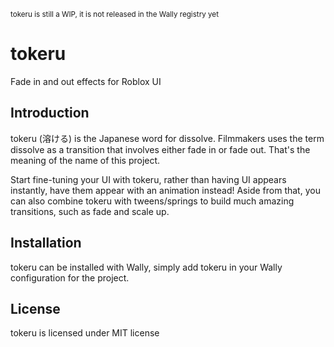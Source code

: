 <sub> tokeru is still a WIP, it is not released in the Wally registry yet </sub>

# tokeru
Fade in and out effects for Roblox UI

## Introduction

tokeru (溶ける) is the Japanese word for dissolve. Filmmakers uses the term dissolve as a transition that involves either fade in or fade out. That's the meaning of the name of this project.

Start fine-tuning your UI with tokeru, rather than having UI appears instantly, have them appear with an animation instead! Aside from that, you can also combine tokeru with tweens/springs to build much amazing transitions, such as fade and scale up.

## Installation

tokeru can be installed with Wally, simply add tokeru in your Wally configuration for the project.

## License

tokeru is licensed under MIT license
